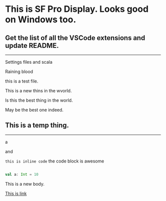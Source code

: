 # This is SF Pro Display. Looks good on Windows too.

## Get the list of all the VSCode extensions and update README.

----------


Settings files and scala

Raining blood

this is a test file.

This is a new thins in the wvorld.

Is this the best thing in the world.

May be the best one indeed.

## This is a temp thing.
----------

a

and

`this is inline code` the code block is awesome

```scala

val a: Int = 10

```

This is a new body.

[This is link](http://google.com)
